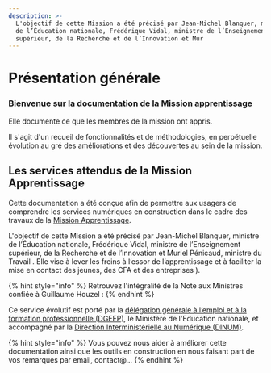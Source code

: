 ```yaml
---
description: >-
  L'objectif de cette Mission a été précisé par Jean-Michel Blanquer, ministre
  de l’Éducation nationale, Frédérique Vidal, ministre de l’Enseignement
  supérieur, de la Recherche et de l’Innovation et Mur
---
```


# Présentation générale

### **Bienvenue sur la documentation de la Mission apprentissage** 

Elle documente ce que les membres de la mission ont appris.

Il s'agit d'un recueil de fonctionnalités et de méthodologies, en perpétuelle évolution au gré des améliorations et des découvertes au sein de la mission.

## Les services attendus de la Mission Apprentissage

Cette documentation a été conçue afin de permettre aux usagers de comprendre les services numériques en construction dans le cadre des travaux de la [Mission Apprentissage](https://travail-emploi.gouv.fr/actualites/l-actualite-du-ministere/article/une-mission-pour-faciliter-les-entrees-en-apprentissage).

L'objectif de cette Mission a été précisé par Jean-Michel Blanquer, ministre de l’Éducation nationale, Frédérique Vidal, ministre de l’Enseignement supérieur, de la Recherche et de l’Innovation et Muriel Pénicaud, ministre du Travail . Elle vise à lever les freins à l’essor de l’apprentissage et à faciliter la mise en contact des jeunes, des CFA et des entreprises \).

{% hint style="info" %}
Retrouvez l'intégralité de la Note aux Ministres confiée à Guillaume Houzel : 
{% endhint %}

Ce service évolutif est porté par  la [délégation générale à l’emploi et à la formation professionnelle \(DGEFP\)](https://travail-emploi.gouv.fr/ministere/organisation/organisation-des-directions-et-services/article/organisation-de-la-delegation-generale-a-l-emploi-et-a-la-formation), le Ministère de l'Education nationale,  et accompagné par la [Direction Interministérielle au Numérique \(DINUM\)](https://www.numerique.gouv.fr/). 

{% hint style="info" %}
Vous pouvez nous aider à améliorer cette documentation ainsi que les outils en construction en nous faisant part de vos remarques par email, contact@...
{% endhint %}



